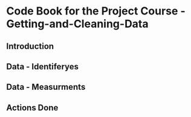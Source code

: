 # Code Book for the Project Course  -  Getting-and-Cleaning-Data




## Introduction 





## Data - Identiferyes 






## Data - Measurments 





## Actions Done 



